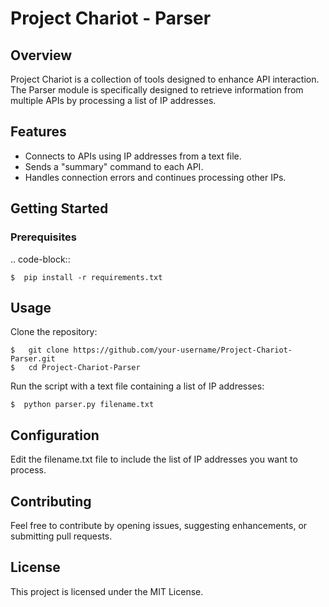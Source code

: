 # Project Chariot - Parser

## Overview
Project Chariot is a collection of tools designed to enhance API interaction. The Parser module is specifically designed to retrieve information from multiple APIs by processing a list of IP addresses.

## Features
- Connects to APIs using IP addresses from a text file.
- Sends a "summary" command to each API.
- Handles connection errors and continues processing other IPs.

## Getting Started
### Prerequisites

.. code-block::

    $  pip install -r requirements.txt
    
## Usage
Clone the repository:

    $   git clone https://github.com/your-username/Project-Chariot-Parser.git
    $   cd Project-Chariot-Parser

Run the script with a text file containing a list of IP addresses:

    $  python parser.py filename.txt


## Configuration
Edit the filename.txt file to include the list of IP addresses you want to process.

## Contributing
Feel free to contribute by opening issues, suggesting enhancements, or submitting pull requests.

## License
This project is licensed under the MIT License.
